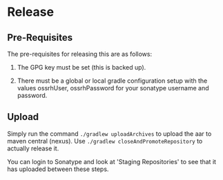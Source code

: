 # Release

## Pre-Requisites

The pre-requisites for releasing this are as follows:

1. The GPG key must be set (this is backed up).

2. There must be a global or local gradle configuration setup with the values ossrhUser, ossrhPassword for your sonatype username and password.


## Upload

Simply run the command `./gradlew uploadArchives` to upload the aar to maven central (nexus). Use
`./gradlew closeAndPromoteRepository` to actually release it.

You can login to Sonatype and look at 'Staging Repositories' to see that it has uploaded between
these steps.
